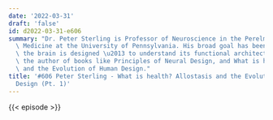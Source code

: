 ```yaml
---
date: '2022-03-31'
draft: 'false'
id: d2022-03-31-e606
summary: "Dr. Peter Sterling is Professor of Neuroscience in the Perelman School of\
  \ Medicine at the University of Pennsylvania. His broad goal has been to learn how\
  \ the brain is designed \u2013 to understand its functional architecture. He is\
  \ the author of books like Principles of Neural Design, and What is health? Allostasis\
  \ and the Evolution of Human Design."
title: '#606 Peter Sterling - What is health? Allostasis and the Evolution of Human
  Design (Pt. 1)'
---
```

{{< episode >}}
